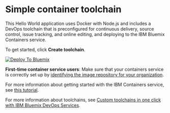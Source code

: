 # Simple container toolchain

This Hello World application uses Docker with Node.js and includes a DevOps toolchain that is preconfigured for continuous delivery, source control, issue tracking, and online editing, and deploying to the IBM Bluemix Containers service.

To get started, click **Create toolchain**.

[![Deploy To Bluemix](https://console.bluemix.net/devops/graphics/create_toolchain_button.png)](https://console.bluemix.net/devops/setup/deploy/?repository=https%3A//github.com/open-toolchain/simple-container-toolchain)

**First-time container service users**: Make sure that your containers service is correctly set up by [identifying the image repository for your organization](https://console.bluemix.net/docs/containers/container_creating_ov.html#container_namespace). 

For more information about getting started with the IBM Containers service, see [this tutorial](https://console.bluemix.net/docs/containers/container_gettingstarted_tutorial_lesson1.html#container_gettingstarted_tutorial_lesson_1).

For more information about toolchains, see [Custom toolchains in one click with IBM Bluemix DevOps Services](https://developer.ibm.com/devops-services/2016/06/16/open-toolchain-with-ibm-bluemix-devops-services/).
